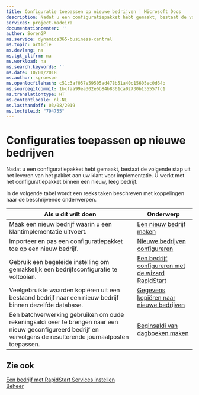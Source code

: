 ```yaml
---
title: Configuratie toepassen op nieuwe bedrijven | Microsoft Docs
description: Nadat u een configuratiepakket hebt gemaakt, bestaat de volgende stap uit het leveren van het pakket aan uw klant voor implementatie. U gebruikt de configuratie met een nieuw, leeg bedrijf.
services: project-madeira
documentationcenter: ''
author: SorenGP
ms.service: dynamics365-business-central
ms.topic: article
ms.devlang: na
ms.tgt_pltfrm: na
ms.workload: na
ms.search.keywords: ''
ms.date: 10/01/2018
ms.author: sgroespe
ms.openlocfilehash: c51c3af057e59505ad478b51a40c15605ec0d64b
ms.sourcegitcommit: 1bcfaa99ea302e6b84b8361ca02730b135557fc1
ms.translationtype: HT
ms.contentlocale: nl-NL
ms.lasthandoff: 03/08/2019
ms.locfileid: "794755"
---
```

# <a name="apply-configurations-to-new-companies"></a>Configuraties toepassen op nieuwe bedrijven
Nadat u een configuratiepakket hebt gemaakt, bestaat de volgende stap uit het leveren van het pakket aan uw klant voor implementatie. U werkt met het configuratiepakket binnen een nieuw, leeg bedrijf.  

 In de volgende tabel wordt een reeks taken beschreven met koppelingen naar de beschrijvende onderwerpen.

|**Als u dit wilt doen**|**Onderwerp**|  
|------------|-------------|  
|Maak een nieuw bedrijf waarin u een klantimplementatie uitvoert.|[Een nieuw bedrijf maken](admin-how-to-create-a-new-company.md)|  
|Importeer en pas een configuratiepakket toe op een nieuw bedrijf.|[Nieuwe bedrijven configureren](admin-how-to-configure-new-companies.md)|  
|Gebruik een begeleide instelling om gemakkelijk een bedrijfsconfiguratie te voltooien.|[Een bedrijf configureren met de wizard RapidStart](admin-how-to-configure-a-company-with-the-rapidstart-wizard.md)|
|Veelgebruikte waarden kopiëren uit een bestaand bedrijf naar een nieuw bedrijf binnen dezelfde database.|[Gegevens kopiëren naar nieuwe bedrijven](admin-how-to-copy-data-to-new-companies.md)|  
|Een batchverwerking gebruiken om oude rekeningsaldi over te brengen naar een nieuw geconfigureerd bedrijf en vervolgens de resulterende journaalposten toepassen.|[Beginsaldi van dagboeken maken](admin-how-to-create-journal-opening-balances.md)|  

## <a name="see-also"></a>Zie ook  
[Een bedrijf met RapidStart Services instellen](admin-set-up-a-company-with-rapidstart.md)  
[Beheer](admin-setup-and-administration.md)
